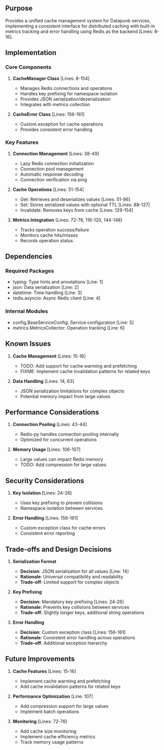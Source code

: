 ## Purpose

Provides a unified cache management system for Datapunk services, implementing a consistent interface for distributed caching with built-in metrics tracking and error handling using Redis as the backend [Lines: 8-16].

## Implementation

### Core Components

1. **CacheManager Class** [Lines: 8-154]

   - Manages Redis connections and operations
   - Handles key prefixing for namespace isolation
   - Provides JSON serialization/deserialization
   - Integrates with metrics collection

2. **CacheError Class** [Lines: 156-161]
   - Custom exception for cache operations
   - Provides consistent error handling

### Key Features

1. **Connection Management** [Lines: 38-49]

   - Lazy Redis connection initialization
   - Connection pool management
   - Automatic response decoding
   - Connection verification via ping

2. **Cache Operations** [Lines: 51-154]

   - Get: Retrieves and deserializes values [Lines: 51-86]
   - Set: Stores serialized values with optional TTL [Lines: 88-127]
   - Invalidate: Removes keys from cache [Lines: 129-154]

3. **Metrics Integration** [Lines: 72-76, 116-120, 144-148]
   - Tracks operation success/failure
   - Monitors cache hits/misses
   - Records operation status

## Dependencies

### Required Packages

- typing: Type hints and annotations [Line: 1]
- json: Data serialization [Line: 2]
- datetime: Time handling [Line: 3]
- redis.asyncio: Async Redis client [Line: 4]

### Internal Modules

- config.BaseServiceConfig: Service configuration [Line: 5]
- metrics.MetricsCollector: Operation tracking [Line: 6]

## Known Issues

1. **Cache Management** [Lines: 15-16]

   - TODO: Add support for cache warming and prefetching
   - FIXME: Implement cache invalidation patterns for related keys

2. **Data Handling** [Lines: 14, 63]
   - JSON serialization limitations for complex objects
   - Potential memory impact from large values

## Performance Considerations

1. **Connection Pooling** [Lines: 43-44]

   - Redis-py handles connection pooling internally
   - Optimized for concurrent operations

2. **Memory Usage** [Lines: 106-107]
   - Large values can impact Redis memory
   - TODO: Add compression for large values

## Security Considerations

1. **Key Isolation** [Lines: 24-26]

   - Uses key prefixing to prevent collisions
   - Namespace isolation between services

2. **Error Handling** [Lines: 156-161]
   - Custom exception class for cache errors
   - Consistent error reporting

## Trade-offs and Design Decisions

1. **Serialization Format**

   - **Decision**: JSON serialization for all values [Line: 14]
   - **Rationale**: Universal compatibility and readability
   - **Trade-off**: Limited support for complex objects

2. **Key Prefixing**

   - **Decision**: Mandatory key prefixing [Lines: 24-26]
   - **Rationale**: Prevents key collisions between services
   - **Trade-off**: Slightly longer keys, additional string operations

3. **Error Handling**
   - **Decision**: Custom exception class [Lines: 156-161]
   - **Rationale**: Consistent error handling across operations
   - **Trade-off**: Additional exception hierarchy

## Future Improvements

1. **Cache Features** [Lines: 15-16]

   - Implement cache warming and prefetching
   - Add cache invalidation patterns for related keys

2. **Performance Optimization** [Line: 107]

   - Add compression support for large values
   - Implement batch operations

3. **Monitoring** [Lines: 72-76]
   - Add cache size monitoring
   - Implement cache efficiency metrics
   - Track memory usage patterns
